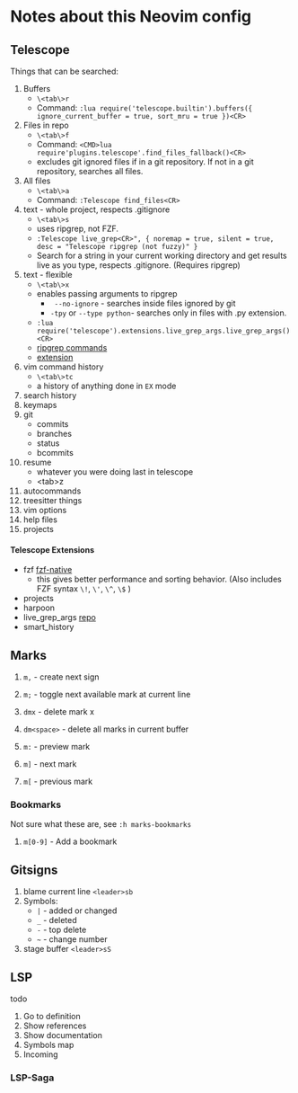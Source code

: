 # Notes about this Neovim config

## Telescope

Things that can be searched:

1. Buffers
   - `\<tab\>r`
   - Command: `:lua require('telescope.builtin').buffers({ ignore_current_buffer = true, sort_mru = true })<CR>`
2. Files in repo
   - `\<tab\>f`
   - Command: `<CMD>lua require'plugins.telescope'.find_files_fallback()<CR>` 
   - excludes git ignored files if in a git repository. If not in a git repository, searches all
     files.
3. All files
   - `\<tab\>a`
   - Command: `:Telescope find_files<CR>`
4. text - whole project, respects .gitignore
   - `\<tab\>s`
   - uses ripgrep, not FZF.
   - `:Telescope live_grep<CR>", { noremap = true, silent = true, desc = "Telescope ripgrep (not fuzzy)" }`
   - Search for a string in your current working directory and get results live
     as you type, respects .gitignore. (Requires ripgrep)
1. text - flexible
   - `\<tab\>x` 
   - enables passing arguments to ripgrep
     - ` --no-ignore` - searches inside files ignored by git
     - `-tpy` or `--type python`- searches only in files with .py extension.
   - `:lua require('telescope').extensions.live_grep_args.live_grep_args()<CR>`
   - [ripgrep commands](https://github.com/BurntSushi/ripgrep/blob/master/GUIDE.md)
   - [extension](https://github.com/nvim-telescope/telescope-live-grep-args.nvim)
2. vim command history
   - `\<tab\>tc`
   - a history of anything done in `EX` mode
3. search history
4. keymaps
5. git
   - commits
   - branches
   - status
   - bcommits
6. resume
    - whatever you were doing last in telescope
    - \<tab\>z
7. autocommands
8. treesitter things
9. vim options
10. help files
11. projects

#### Telescope Extensions

- fzf [fzf-native](https://github.com/nvim-telescope/telescope-fzf-native.nvim)
  - this gives better performance and sorting behavior. (Also includes FZF syntax `\!`, `\'`, `\^`, `\$` )
- projects
- harpoon
- live_grep_args
  [repo](https://github.com/nvim-telescope/telescope-live-grep-args.nvim)
- smart_history

## Marks

1. `m,` - create next sign 
2. `m;` - toggle next available mark at current line
3. `dmx` - delete mark x
4. `dm<space>` - delete all marks in current buffer

5. `m:` - preview mark
6. `m]` - next mark
7. `m[` - previous mark

### Bookmarks

Not sure what these are, see `:h marks-bookmarks`

1. `m[0-9]` - Add a bookmark 




## Gitsigns

1. blame current line `<leader>sb`
2. Symbols:
   - `|` - added or changed
   - `_` - deleted
   - `-` - top delete
   - `~` - change number
3. stage buffer `<leader>sS`

## LSP

todo

1. Go to definition
2. Show references
3. Show documentation
4. Symbols map
5. Incoming

### LSP-Saga

